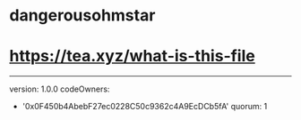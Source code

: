 # dangerousohmstar
# https://tea.xyz/what-is-this-file
---
version: 1.0.0
codeOwners:
  - '0x0F450b4AbebF27ec0228C50c9362c4A9EcDCb5fA'
quorum: 1
